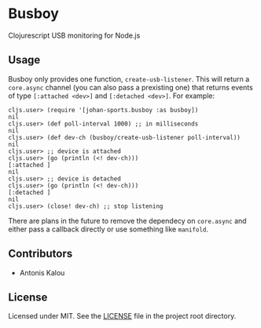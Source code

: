 # Busboy

Clojurescript USB monitoring for Node.js

## Usage

Busboy only provides one function, `create-usb-listener`. This will return a
`core.async` channel (you can also pass a prexisting one) that returns events
of type `[:attached <dev>]` and `[:detached <dev>]`. For example:

```
cljs.user> (require '[johan-sports.busboy :as busboy])
nil
cljs.user> (def poll-interval 1000) ;; in milliseconds
nil
cljs.user> (def dev-ch (busboy/create-usb-listener poll-interval))
nil
cljs.user> ;; device is attached
cljs.user> (go (println (<! dev-ch)))
[:attached ]
nil
cljs.user> ;; device is detached
cljs.user> (go (println (<! dev-ch)))
[:detached ]
nil
cljs.user> (close! dev-ch) ;; stop listening
```

There are plans in the future to remove the dependecy on `core.async` and either
pass a callback directly or use something like `manifold`.

## Contributors

* Antonis Kalou

## License

Licensed under MIT. See the [LICENSE](LICENSE) file in the project root directory.

